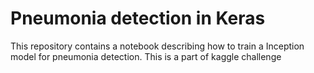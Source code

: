 # Pneumonia detection in Keras
This repository contains a notebook describing how to train a Inception model for pneumonia detection. This is a part of kaggle challenge
